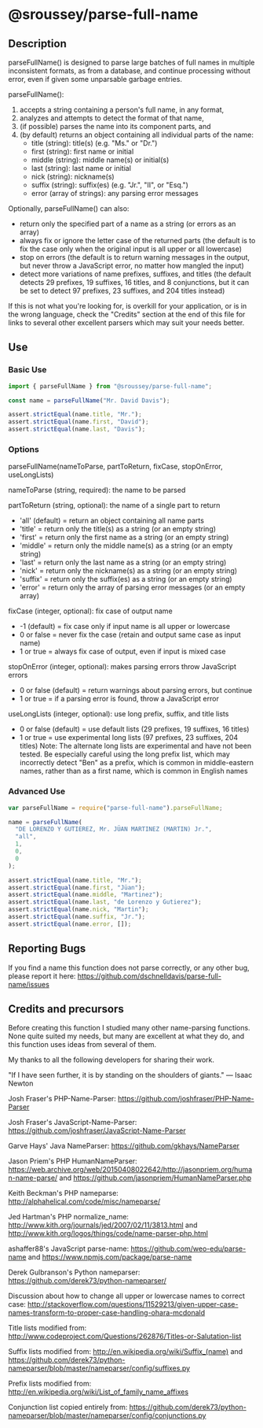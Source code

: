 # @sroussey/parse-full-name


## Description

parseFullName() is designed to parse large batches of full names in multiple
inconsistent formats, as from a database, and continue processing without error,
even if given some unparsable garbage entries.

parseFullName():

1. accepts a string containing a person's full name, in any format,
2. analyzes and attempts to detect the format of that name,
3. (if possible) parses the name into its component parts, and
4. (by default) returns an object containing all individual parts of the name:
   - title (string): title(s) (e.g. "Ms." or "Dr.")
   - first (string): first name or initial
   - middle (string): middle name(s) or initial(s)
   - last (string): last name or initial
   - nick (string): nickname(s)
   - suffix (string): suffix(es) (e.g. "Jr.", "II", or "Esq.")
   - error (array of strings): any parsing error messages

Optionally, parseFullName() can also:

- return only the specified part of a name as a string (or errors as an array)
- always fix or ignore the letter case of the returned parts (the default is
  to fix the case only when the original input is all upper or all lowercase)
- stop on errors (the default is to return warning messages in the output,
  but never throw a JavaScript error, no matter how mangled the input)
- detect more variations of name prefixes, suffixes, and titles (the default
  detects 29 prefixes, 19 suffixes, 16 titles, and 8 conjunctions, but it
  can be set to detect 97 prefixes, 23 suffixes, and 204 titles instead)

If this is not what you're looking for, is overkill for your application, or
is in the wrong language, check the "Credits" section at the end of this file
for links to several other excellent parsers which may suit your needs better.

## Use

### Basic Use

```ts
import { parseFullName } from "@sroussey/parse-full-name";

const name = parseFullName("Mr. David Davis");

assert.strictEqual(name.title, "Mr.");
assert.strictEqual(name.first, "David");
assert.strictEqual(name.last, "Davis");
```

### Options

parseFullName(nameToParse, partToReturn, fixCase, stopOnError, useLongLists)

nameToParse (string, required): the name to be parsed

partToReturn (string, optional): the name of a single part to return

- 'all' (default) = return an object containing all name parts
- 'title' = return only the title(s) as a string (or an empty string)
- 'first' = return only the first name as a string (or an empty string)
- 'middle' = return only the middle name(s) as a string (or an empty string)
- 'last' = return only the last name as a string (or an empty string)
- 'nick' = return only the nickname(s) as a string (or an empty string)
- 'suffix' = return only the suffix(es) as a string (or an empty string)
- 'error' = return only the array of parsing error messages (or an empty array)

fixCase (integer, optional): fix case of output name

- -1 (default) = fix case only if input name is all upper or lowercase
- 0 or false = never fix the case (retain and output same case as input name)
- 1 or true = always fix case of output, even if input is mixed case

stopOnError (integer, optional): makes parsing errors throw JavaScript errors

- 0 or false (default) = return warnings about parsing errors, but continue
- 1 or true = if a parsing error is found, throw a JavaScript error

useLongLists (integer, optional): use long prefix, suffix, and title lists

- 0 or false (default) = use default lists (29 prefixes, 19 suffixes, 16 titles)
- 1 or true = use experimental long lists (97 prefixes, 23 suffixes, 204 titles)
  Note: The alternate long lists are experimental and have not been tested.
  Be especially careful using the long prefix list, which may incorrectly
  detect "Ben" as a prefix, which is common in middle-eastern names,
  rather than as a first name, which is common in English names

### Advanced Use

```javascript
var parseFullName = require("parse-full-name").parseFullName;

name = parseFullName(
  "DE LORENZO Y GUTIEREZ, Mr. JÜAN MARTINEZ (MARTIN) Jr.",
  "all",
  1,
  0,
  0
);

assert.strictEqual(name.title, "Mr.");
assert.strictEqual(name.first, "Jüan");
assert.strictEqual(name.middle, "Martinez");
assert.strictEqual(name.last, "de Lorenzo y Gutierez");
assert.strictEqual(name.nick, "Martin");
assert.strictEqual(name.suffix, "Jr.");
assert.strictEqual(name.error, []);
```

## Reporting Bugs

If you find a name this function does not parse correctly, or any other bug,
please report it here: https://github.com/dschnelldavis/parse-full-name/issues

## Credits and precursors

Before creating this function I studied many other name-parsing functions.
None quite suited my needs, but many are excellent at what they do, and
this function uses ideas from several of them.

My thanks to all the following developers for sharing their work.

"If I have seen further, it is by standing on the shoulders of giants."
— Isaac Newton

Josh Fraser's PHP-Name-Parser:
https://github.com/joshfraser/PHP-Name-Parser

Josh Fraser's JavaScript-Name-Parser:
https://github.com/joshfraser/JavaScript-Name-Parser

Garve Hays' Java NameParser:
https://github.com/gkhays/NameParser

Jason Priem's PHP HumanNameParser:
https://web.archive.org/web/20150408022642/http://jasonpriem.org/human-name-parse/ and
https://github.com/jasonpriem/HumanNameParser.php

Keith Beckman's PHP nameparse:
http://alphahelical.com/code/misc/nameparse/

Jed Hartman's PHP normalize_name:
http://www.kith.org/journals/jed/2007/02/11/3813.html and
http://www.kith.org/logos/things/code/name-parser-php.html

ashaffer88's JavaScript parse-name:
https://github.com/weo-edu/parse-name and
https://www.npmjs.com/package/parse-name

Derek Gulbranson's Python nameparser:
https://github.com/derek73/python-nameparser/

Discussion about how to change all upper or lowercase names to correct case:
http://stackoverflow.com/questions/11529213/given-upper-case-names-transform-to-proper-case-handling-ohara-mcdonald

Title lists modified from:
http://www.codeproject.com/Questions/262876/Titles-or-Salutation-list

Suffix lists modified from:
http://en.wikipedia.org/wiki/Suffix_(name) and
https://github.com/derek73/python-nameparser/blob/master/nameparser/config/suffixes.py

Prefix lists modified from:
http://en.wikipedia.org/wiki/List_of_family_name_affixes

Conjunction list copied entirely from:
https://github.com/derek73/python-nameparser/blob/master/nameparser/config/conjunctions.py
